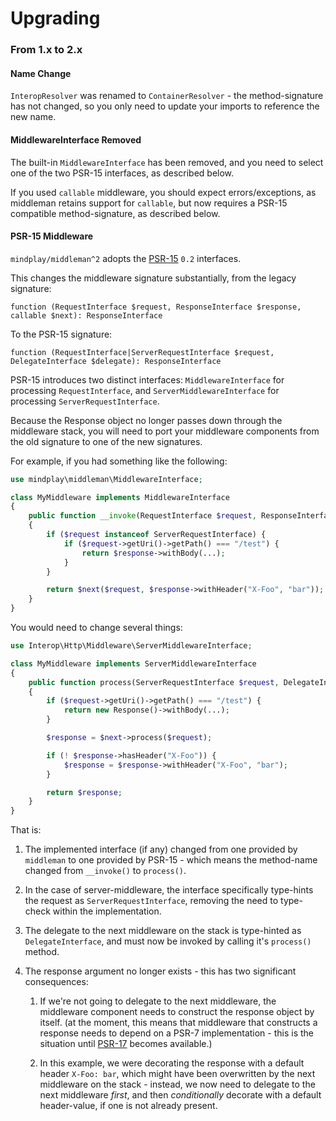 Upgrading
=========

### From 1.x to 2.x

#### Name Change

`InteropResolver` was renamed to `ContainerResolver` - the method-signature has not changed, so you only need
to update your imports to reference the new name.

#### MiddlewareInterface Removed

The built-in `MiddlewareInterface` has been removed, and you need to select one of the two PSR-15 interfaces,
as described below.

If you used `callable` middleware, you should expect errors/exceptions, as middleman retains support for
`callable`, but now requires a PSR-15 compatible method-signature, as described below.

#### PSR-15 Middleware

`mindplay/middleman^2` adopts the [PSR-15](https://github.com/http-interop/http-middleware) `0.2` interfaces.

This changes the middleware signature substantially, from the legacy signature:

    function (RequestInterface $request, ResponseInterface $response, callable $next): ResponseInterface

To the PSR-15 signature:

    function (RequestInterface|ServerRequestInterface $request, DelegateInterface $delegate): ResponseInterface

PSR-15 introduces two distinct interfaces: `MiddlewareInterface` for processing `RequestInterface`, and
`ServerMiddlewareInterface` for processing `ServerRequestInterface`.

Because the Response object no longer passes down through the middleware stack, you will need to port your
middleware components from the old signature to one of the new signatures.

For example, if you had something like the following:

```php
use mindplay\middleman\MiddlewareInterface;

class MyMiddleware implements MiddlewareInterface
{
    public function __invoke(RequestInterface $request, ResponseInterface $response, $next)
    {
        if ($request instanceof ServerRequestInterface) {
            if ($request->getUri()->getPath() === "/test") {
                return $response->withBody(...);
            }
        }

        return $next($request, $response->withHeader("X-Foo", "bar"));
    }
}
```

You would need to change several things:

```php
use Interop\Http\Middleware\ServerMiddlewareInterface;

class MyMiddleware implements ServerMiddlewareInterface
{
    public function process(ServerRequestInterface $request, DelegateInterface $next)
    {
        if ($request->getUri()->getPath() === "/test") {
            return new Response()->withBody(...);
        }

        $response = $next->process($request);

        if (! $response->hasHeader("X-Foo")) {
            $response = $response->withHeader("X-Foo", "bar");
        }

        return $response;
    }
}
```

That is:

  1. The implemented interface (if any) changed from one provided by `middleman` to one provided by PSR-15 -
     which means the method-name changed from `__invoke()` to `process()`.

  2. In the case of server-middleware, the interface specifically type-hints the request as `ServerRequestInterface`,
     removing the need to type-check within the implementation.

  3. The delegate to the next middleware on the stack is type-hinted as `DelegateInterface`, and must now be
     invoked by calling it's `process()` method.

  4. The response argument no longer exists - this has two significant consequences:

     1. If we're not going to delegate to the next middleware, the middleware component needs to construct the
        response object by itself. (at the moment, this means that middleware that constructs a response needs to
        depend on a PSR-7 implementation - this is the situation until
        [PSR-17](https://github.com/php-fig/fig-standards/tree/master/proposed/http-factory) becomes available.)

     2. In this example, we were decorating the response with a default header `X-Foo: bar`, which might have been
        overwritten by the next middleware on the stack - instead, we now need to delegate to the next middleware
        *first*, and then *conditionally* decorate with a default header-value, if one is not already present.
